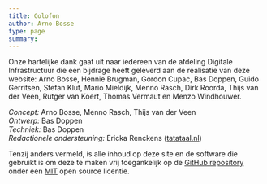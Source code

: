```yaml
---
title: Colofon
author: Arno Bosse
type: page
summary: 
---
```

Onze hartelijke dank gaat uit naar iedereen van de afdeling Digitale Infrastructuur die een bijdrage heeft geleverd aan de realisatie van deze website: Arno Bosse, Hennie Brugman, Gordon Cupac, Bas Doppen, Guido Gerritsen, Stefan Klut, Mario Mieldijk, Menno Rasch, Dirk Roorda, Thijs van der Veen, Rutger van Koert, Thomas Vermaut en Menzo Windhouwer.

*Concept:* Arno Bosse, Menno Rasch, Thijs van der Veen</br>
*Ontwerp:* Bas Doppen</br>
*Techniek:* Bas Doppen</br>
*Redactionele ondersteuning:* Ericka Renckens ([tatataal.nl](https://www.tatataal.nl))</br>

Tenzij anders vermeld, is alle inhoud op deze site en de software die gebruikt is om deze te maken vrij toegankelijk op de [GitHub repository](https://github.com/knaw-huc/di-website/) onder een [MIT](https://github.com/knaw-huc/di-website/blob/main/LICENSE) open source licentie. 
